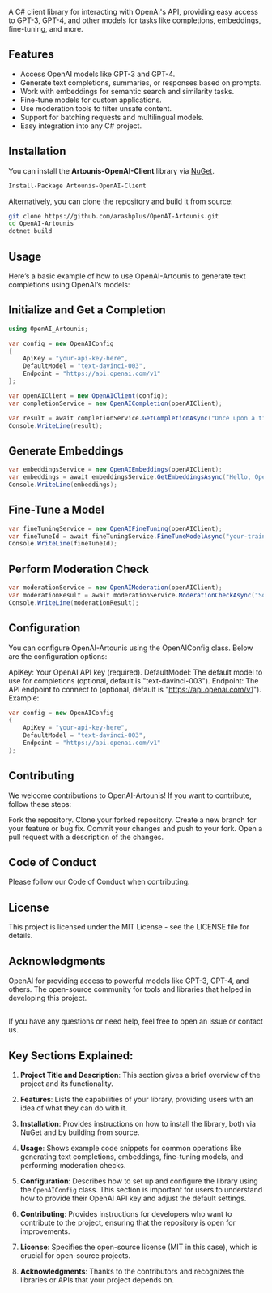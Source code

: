 A C# client library for interacting with OpenAI's API, providing easy access to GPT-3, GPT-4, and other models for tasks like completions, embeddings, fine-tuning, and more.

## Features

- Access OpenAI models like GPT-3 and GPT-4.
- Generate text completions, summaries, or responses based on prompts.
- Work with embeddings for semantic search and similarity tasks.
- Fine-tune models for custom applications.
- Use moderation tools to filter unsafe content.
- Support for batching requests and multilingual models.
- Easy integration into any C# project.

## Installation

You can install the **Artounis-OpenAI-Client** library via [NuGet](https://www.nuget.org/packages/Artounis-OpenAI-Client).

```bash
Install-Package Artounis-OpenAI-Client
```

Alternatively, you can clone the repository and build it from source:

```bash
git clone https://github.com/arashplus/OpenAI-Artounis.git
cd OpenAI-Artounis
dotnet build
```

## Usage
Here’s a basic example of how to use OpenAI-Artounis to generate text completions using OpenAI’s models:

## Initialize and Get a Completion

```C# Code
using OpenAI_Artounis;

var config = new OpenAIConfig
{
    ApiKey = "your-api-key-here",
    DefaultModel = "text-davinci-003",
    Endpoint = "https://api.openai.com/v1"
};

var openAIClient = new OpenAIClient(config);
var completionService = new OpenAICompletion(openAIClient);

var result = await completionService.GetCompletionAsync("Once upon a time");
Console.WriteLine(result);
```

## Generate Embeddings

```C# Code
var embeddingsService = new OpenAIEmbeddings(openAIClient);
var embeddings = await embeddingsService.GetEmbeddingsAsync("Hello, OpenAI!");
Console.WriteLine(embeddings);
```
## Fine-Tune a Model

```C# Code
var fineTuningService = new OpenAIFineTuning(openAIClient);
var fineTuneId = await fineTuningService.FineTuneModelAsync("your-training-file-id");
Console.WriteLine(fineTuneId);
```
## Perform Moderation Check

```C# Code
var moderationService = new OpenAIModeration(openAIClient);
var moderationResult = await moderationService.ModerationCheckAsync("Some sensitive content here");
Console.WriteLine(moderationResult);
```

## Configuration
You can configure OpenAI-Artounis using the OpenAIConfig class. Below are the configuration options:

ApiKey: Your OpenAI API key (required).
DefaultModel: The default model to use for completions (optional, default is "text-davinci-003").
Endpoint: The API endpoint to connect to (optional, default is "https://api.openai.com/v1").
Example:

```C# Code
var config = new OpenAIConfig
{
    ApiKey = "your-api-key-here",
    DefaultModel = "text-davinci-003",
    Endpoint = "https://api.openai.com/v1"
};
```

## Contributing
We welcome contributions to OpenAI-Artounis! If you want to contribute, follow these steps:

Fork the repository.
Clone your forked repository.
Create a new branch for your feature or bug fix.
Commit your changes and push to your fork.
Open a pull request with a description of the changes.

## Code of Conduct
Please follow our Code of Conduct when contributing.

## License
This project is licensed under the MIT License - see the LICENSE file for details.

## Acknowledgments
OpenAI for providing access to powerful models like GPT-3, GPT-4, and others.
The open-source community for tools and libraries that helped in developing this project.

## 
If you have any questions or need help, feel free to open an issue or contact us.


## Key Sections Explained:

1. **Project Title and Description**: This section gives a brief overview of the project and its functionality.
   
2. **Features**: Lists the capabilities of your library, providing users with an idea of what they can do with it.

3. **Installation**: Provides instructions on how to install the library, both via NuGet and by building from source.

4. **Usage**: Shows example code snippets for common operations like generating text completions, embeddings, fine-tuning models, and performing moderation checks.

5. **Configuration**: Describes how to set up and configure the library using the `OpenAIConfig` class. This section is important for users to understand how to provide their OpenAI API key and adjust the default settings.

6. **Contributing**: Provides instructions for developers who want to contribute to the project, ensuring that the repository is open for improvements.

7. **License**: Specifies the open-source license (MIT in this case), which is crucial for open-source projects.

8. **Acknowledgments**: Thanks to the contributors and recognizes the libraries or APIs that your project depends on.



